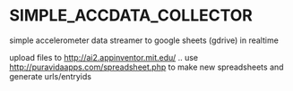 # SIMPLE_ACCDATA_COLLECTOR

simple accelerometer data streamer to google sheets (gdrive) in realtime 

upload files to http://ai2.appinventor.mit.edu/ .. use http://puravidaapps.com/spreadsheet.php to make new spreadsheets and generate urls/entryids
